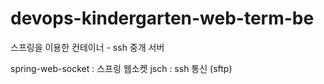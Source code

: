 # devops-kindergarten-web-term-be
스프링을 이용한 컨테이너 - ssh 중개 서버

spring-web-socket : 스프링 웹소켓
jsch : ssh 통신 (sftp)
